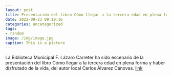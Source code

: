 ```yaml
---
layout: post
title: Presentación del libro Cómo llegar a la tercera edad en plena forma
date: 2022-09-23 09:19:16
categories: uncategorized
tags:
- random
image: /img/image.jpg
caption: This is a picture
---
```

La Biblioteca Municipal F. Lázaro Carreter ha sido escenario de la presentación del libro Cómo llegar a la tercera edad en plena forma y haber disfrutado de la vida, del autor local Carlos Álvarez Cánovas.   [link](https://www.ayto-villacanada.es/noticias/presentacion-del-libro-como-llegar-a-la-tercera-edad-en-plena-forma/)
